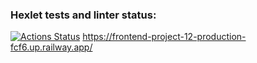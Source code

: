 ### Hexlet tests and linter status:
[![Actions Status](https://github.com/AndreyKrymski/frontend-project-12/workflows/hexlet-check/badge.svg)](https://github.com/AndreyKrymski/frontend-project-12/actions)
https://frontend-project-12-production-fcf6.up.railway.app/
